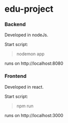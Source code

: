 # edu-project

### Backend
Developed in nodeJs.

Start script:
> nodemon app

runs on http://localhost:8080

### Frontend
Developed in react.

Start script:
> npm run

runs on http://localhost:3000